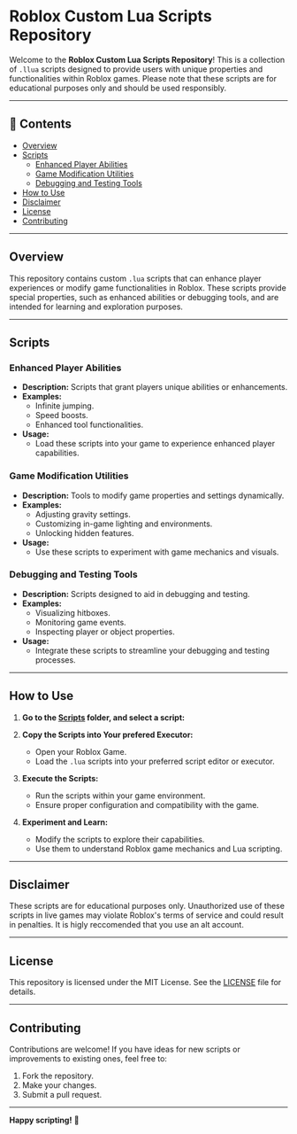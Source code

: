 # Roblox Custom Lua Scripts Repository

Welcome to the **Roblox Custom Lua Scripts Repository**! This is a collection of `.llua` scripts designed to provide users with unique properties and functionalities within Roblox games. Please note that these scripts are for educational purposes only and should be used responsibly.

---

## 📜 Contents

- [Overview](#overview)
- [Scripts](#scripts)
  - [Enhanced Player Abilities](#enhanced-player-abilities)
  - [Game Modification Utilities](#game-modification-utilities)
  - [Debugging and Testing Tools](#debugging-and-testing-tools)
- [How to Use](#how-to-use)
- [Disclaimer](#disclaimer)
- [License](#license)
- [Contributing](#contributing)

---

## Overview

This repository contains custom `.lua` scripts that can enhance player experiences or modify game functionalities in Roblox. These scripts provide special properties, such as enhanced abilities or debugging tools, and are intended for learning and exploration purposes.

---

## Scripts

### Enhanced Player Abilities
- **Description:** Scripts that grant players unique abilities or enhancements.
- **Examples:**
  - Infinite jumping.
  - Speed boosts.
  - Enhanced tool functionalities.
- **Usage:**
  - Load these scripts into your game to experience enhanced player capabilities.

### Game Modification Utilities
- **Description:** Tools to modify game properties and settings dynamically.
- **Examples:**
  - Adjusting gravity settings.
  - Customizing in-game lighting and environments.
  - Unlocking hidden features.
- **Usage:**
  - Use these scripts to experiment with game mechanics and visuals.

### Debugging and Testing Tools
- **Description:** Scripts designed to aid in debugging and testing.
- **Examples:**
  - Visualizing hitboxes.
  - Monitoring game events.
  - Inspecting player or object properties.
- **Usage:**
  - Integrate these scripts to streamline your debugging and testing processes.

---

## How to Use

1. **Go to the [Scripts](./Scripts/) folder, and select a script:**

2. **Copy the Scripts into Your prefered Executor:**
   - Open your Roblox Game.
   - Load the `.lua` scripts into your preferred script editor or executor.

3. **Execute the Scripts:**
   - Run the scripts within your game environment.
   - Ensure proper configuration and compatibility with the game.

4. **Experiment and Learn:**
   - Modify the scripts to explore their capabilities.
   - Use them to understand Roblox game mechanics and Lua scripting.

---

## Disclaimer

These scripts are for educational purposes only. Unauthorized use of these scripts in live games may violate Roblox's terms of service and could result in penalties. It is higly reccomended that you use an alt account.

---

## License

This repository is licensed under the MIT License. See the [LICENSE](LICENSE) file for details.

---

## Contributing

Contributions are welcome! If you have ideas for new scripts or improvements to existing ones, feel free to:

1. Fork the repository.
2. Make your changes.
3. Submit a pull request.

---

**Happy scripting!** 🚀
